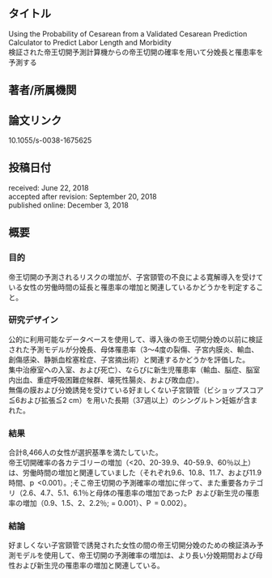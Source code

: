 ## タイトル
Using the Probability of Cesarean from a Validated Cesarean Prediction Calculator to Predict Labor Length and Morbidity  
検証された帝王切開予測計算機からの帝王切開の確率を用いて分娩長と罹患率を予測する

## 著者/所属機関

## 論文リンク
10.1055/s-0038-1675625

## 投稿日付
received: June 22, 2018  
accepted after revision: September 20, 2018  
published online: December 3, 2018

## 概要
### 目的
帝王切開の予測されるリスクの増加が、子宮頸管の不良による寛解導入を受けている女性の労働時間の延長と罹患率の増加と関連しているかどうかを判定すること。

### 研究デザイン
公的に利用可能なデータベースを使用して、導入後の帝王切開分娩の以前に検証された予測モデルが分娩長、母体罹患率（3〜4度の裂傷、子宮内膜炎、輸血、創傷感染、静脈血栓塞栓症、子宮摘出術）と関連するかどうかを評価した。  
集中治療室への入室、および死亡）、ならびに新生児罹患率（輸血、脳症、脳室内出血、重症呼吸困難症候群、壊死性腸炎、および敗血症）。  
無傷の膜および分娩誘発を受けている好ましくない子宮頸管（ビショップスコア≦6および拡張≦2 cm）を用いた長期（37週以上）のシングルトン妊娠が含まれた。

### 結果
合計8,466人の女性が選択基準を満たしていた。  
帝王切開確率の各カテゴリーの増加（<20、20-39.9、40-59.9、60％以上）は、労働時間の増加と関連していました（それぞれ9.6、10.8、11.7、および11.9時間、p  <0.001）。;そこ帝王切開の予測確率の増加に伴って、また重要各カテゴリ（2.6、4.7、5.1、6.1％と母体の罹患率の増加であったP  および新生児の罹患率の増加（0.9、1.5、2、2.2％; = 0.001）、P  = 0.002）。

### 結論
好ましくない子宮頸管で誘発された女性の間の帝王切開分娩のための検証済み予測モデルを使用して、帝王切開の予測確率の増加は、より長い分娩期間および母性および新生児の罹患率の増加と関連している。
